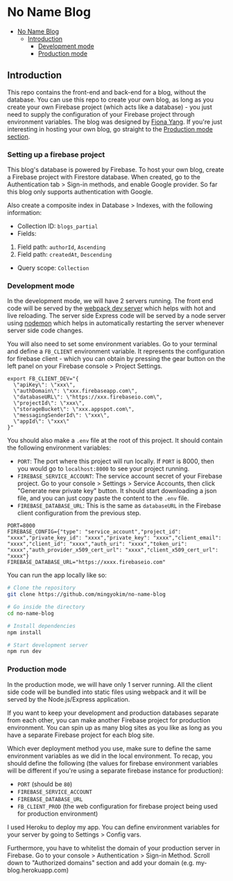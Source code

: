 # No Name Blog

- [No Name Blog](#no-name-blog)
  - [Introduction](#introduction)
    - [Development mode](#development-mode)
    - [Production mode](#production-mode)

## Introduction

This repo contains the front-end and back-end for a blog, without the database. You can use this repo to create your own blog, as long as you create your own Firebase project (which acts like a database) - you just need to supply the configuration of your Firebase project through environment variables. The blog was designed by [Fiona Yang](http://fionayang.me/). If you're just interesting in hosting your own blog, go straight to the [Production mode section](#production-mode).

### Setting up a firebase project
This blog's database is powered by Firebase. To host your own blog, create a Firebase project with Firestore database. When created, go to the Authentication tab > Sign-in methods, and enable Google provider. So far this blog only supports authentication with Google.

Also create a composite index in Database > Indexes, with the following information:

- Collection ID: `blogs_partial`
- Fields:
 1. Field path: `authorId`, `Ascending`
 2. Field path: `createdAt`, `Descending`
- Query scope: `Collection`

### Development mode

In the development mode, we will have 2 servers running. The front end code will be served by the [webpack dev server](https://webpack.js.org/configuration/dev-server/) which helps with hot and live reloading. The server side Express code will be served by a node server using [nodemon](https://nodemon.io/) which helps in automatically restarting the server whenever server side code changes.

You will also need to set some environment variables. Go to your terminal and define a `FB_CLIENT` environment variable. It represents the configuration for firebase client - which you can obtain by pressing the gear button on the left panel on your Firebase console > Project Settings.

```
export FB_CLIENT_DEV="{
  \"apiKey\": \"xxx\",
  \"authDomain\": \"xxx.firebaseapp.com\",
  \"databaseURL\": \"https://xxx.firebaseio.com\",
  \"projectId\": \"xxx\",
  \"storageBucket\": \"xxx.appspot.com\",
  \"messagingSenderId\": \"xxx\",
  \"appId\": \"xxx\"
}"
```

You should also make a `.env` file at the root of this project. It should contain the following environment variables:

- `PORT`: The port where this project will run locally. If `PORT` is 8000, then you would go to `localhost:8000` to see your project running.
- `FIREBASE_SERVICE_ACCOUNT`: The service account secret of your Firebase project. Go to your console > Settings > Service Accounts, then click "Generate new private key" button. It should start downloading a json file, and you can just copy paste the content to the `.env` file.
- `FIREBASE_DATABASE_URL`: This is the same as `databaseURL` in the Firebase client configuration from the previous step.

```
PORT=8000
FIREBASE_CONFIG={"type": "service_account","project_id": "xxxx","private_key_id": "xxxx","private_key": "xxxx","client_email": "xxxx","client_id": "xxxx","auth_uri": "xxxx","token_uri": "xxxx","auth_provider_x509_cert_url": "xxxx","client_x509_cert_url": "xxxx"}
FIREBASE_DATABASE_URL="https://xxxx.firebaseio.com"
```

You can run the app locally like so:

```bash
# Clone the repository
git clone https://github.com/mingyokim/no-name-blog

# Go inside the directory
cd no-name-blog

# Install dependencies
npm install

# Start development server
npm run dev
```

### Production mode

In the production mode, we will have only 1 server running. All the client side code will be bundled into static files using webpack and it will be served by the Node.js/Express application.

If you want to keep your development and production databases separate from each other, you can make another Firebase project for production environment. You can spin up as many blog sites as you like as long as you have a separate Firebase project for each blog site.

Which ever deployment method you use, make sure to define the same environment variables as we did in the local environment. To recap, you should define the following (the values for firebase environment variables will be different if you're using a separate firebase instance for production):

- `PORT` (should be `80`)
- `FIREBASE_SERVICE_ACCOUNT`
- `FIREBASE_DATABASE_URL`
- `FB_CLIENT_PROD` (the web configuration for firebase project being used for production environment)

I used Heroku to deploy my app. You can define environment variables for your server by going to Settings > Config vars.

Furthermore, you have to whitelist the domain of your production server in Firebase. Go to your console > Authentication > Sign-in Method. Scroll down to "Authorized domains" section and add your domain (e.g. my-blog.herokuapp.com)
